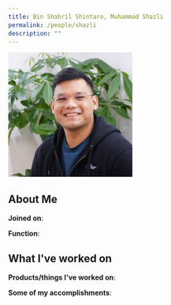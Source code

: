 ```yaml
---
title: Bin Shahril Shintaro, Muhammad Shazli
permalink: /people/shazli
description: ""
---
```


<img src="/images/headshots/shazli.jpg" title="Bin Shahril Shintaro, Muhammad Shazli" alt="Bin Shahril Shintaro, Muhammad Shazli" style="width:50%;margin-left:0">

## About Me

**Joined on**: 

**Function**: 

## What I've worked on

**Products/things I've worked on**:


**Some of my accomplishments**:

